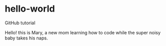 # hello-world
GitHub tutorial

Hello! this is Mary, a new mom learning how to code while the super noisy baby takes his naps.
